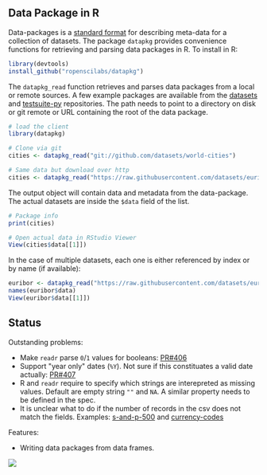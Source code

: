## Data Package in R

Data-packages is a [standard format](http://frictionlessdata.io/data-packages/) for describing meta-data for a collection of datasets. The package `datapkg` provides convenience functions for retrieving and parsing data packages in R. To install in R:

```r
library(devtools)
install_github("ropenscilabs/datapkg")
```

The `datapkg_read` function retrieves and parses data packages from a local or remote sources. A few example packages are available from the [datasets](https://github.com/datasets) and [testsuite-py](https://github.com/frictionlessdata/testsuite-py) repositories. The path needs to point to a directory on disk or git remote or URL containing the root of the data package.

```r
# load the client
library(datapkg)

# Clone via git
cities <- datapkg_read("git://github.com/datasets/world-cities")

# Same data but download over http
cities <- datapkg_read("https://raw.githubusercontent.com/datasets/euribor/world-cities")
```

The output object will contain data and metadata from the data-package. The actual datasets are inside the `$data` field of the list.

```r
# Package info
print(cities)

# Open actual data in RStudio Viewer
View(cities$data[[1]])
```

In the case of multiple datasets, each one is either referenced by index or by name (if available):

```r
euribor <- datapkg_read("https://raw.githubusercontent.com/datasets/euribor/master")
names(euribor$data)
View(euribor$data[[1]])
```

## Status

Outstanding problems:

 - Make `readr` parse `0`/`1` values for booleans: [PR#406](https://github.com/hadley/readr/pull/406)
 - Support "year only" dates (`%Y`). Not sure if this constituates a valid date actually: [PR#407](https://github.com/hadley/readr/pull/407)
 - R and `readr` require to specify which strings are interepreted as missing values. Default are empty string `""` and `NA`. A similar property needs to be defined in the spec.
 - It is unclear what to do if the number of records in the csv does not match the fields. Examples: [s-and-p-500](https://github.com/datasets/s-and-p-500) and [currency-codes](https://raw.githubusercontent.com/frictionlessdata/testsuite-py/master/datasets/currency-codes)

Features:

 - Writing data packages from data frames. 

[![](http://ropensci.org/public_images/github_footer.png)](http://ropensci.org)
